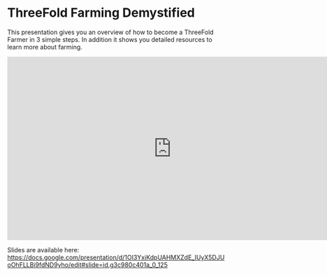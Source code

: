 # ThreeFold Farming Demystified

This presentation gives you an overview of how to become a ThreeFold Farmer in 3 simple steps. In addition it shows you detailed resources to learn more about farming.

<iframe width="750" height="421" src="https://www.youtube.com/embed/oC5tcNNLyzo" frameborder="0" allow="autoplay; encrypted-media" allowfullscreen></iframe>

Slides are available here:
https://docs.google.com/presentation/d/1OI3YxiKdpUAHMXZdE_IUyX5DJUoOhFLLBi9fdND9yho/edit#slide=id.g3c980c401a_0_125

